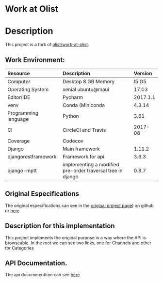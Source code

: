 # Work at Olist

# Description

This project is a fork of [olist/work-at-olist](https://github.com/olist/work-at-olist).

## Work Environment:

| Resource          | Description               | Version    |
| :---------------- | :------------------       | :-------   |
| Computer          | Desktop 8 GB Memory       | I5 G5      |
| Operating System  | xenial ubuntu@maui        | 17.03      |
| Editor/IDE        | Pycharm                   | 2017.1.1   |
| venv              | Conda (Miniconda          | 4.3.14
| Programming language | Python                 |    3.61    |
| CI                | CircleCI and Travis       | 2017-08    |
| Coverage          | Codecov                   |            |
| Django            | Main framework            | 1.11.2     |
| djangorestframework | Framework for api       | 3.6.3      |
| django-mptt         | implementing a modified pre-order traversal tree in django | 0.8.7 |

## Original Especifications
The original especifications can see in the [original project page](https://github.com/olist/work-at-olist)) on github
or [here]()

## Description for this implementation
This project implements the original purpose in a way where the API is browseable.
In the root we can see two links, one for Channels and other for Categories

## API Documentation. 
The api docummenttion can see [here](https://work-at-olist-sdn.herokuapp.com/docs)